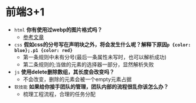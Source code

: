 # 前端3+1
- `html` **你有使用过webp的图片格式吗？**
  - [参考文章](https://baike.baidu.com/item/webp%E6%A0%BC%E5%BC%8F/4077671?fr=aladdin)
- `css` **假如css的分号写在声明块之外，将会发生什么呢？解释下原因`p {color: blue};.p1 {color: red}`**
  - 第一条规则中未有分号(最后一条属性未写时，也可以解析成功)
  - 第二条规则的;当做的元素的选择器一部分，显然解析失败
- `js` **使用delete删除数组，其长度会改变吗？**
  - 不会改变，删除的元素会被一个empty元素占据
- `软技能` **如果给你接手团队的管理，团队内部的流程很乱你该怎么办？**
  - 梳理工程流程，合理的任务分配